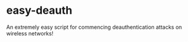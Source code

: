 # easy-deauth
An extremely easy script for commencing deauthentication attacks on wireless networks!
